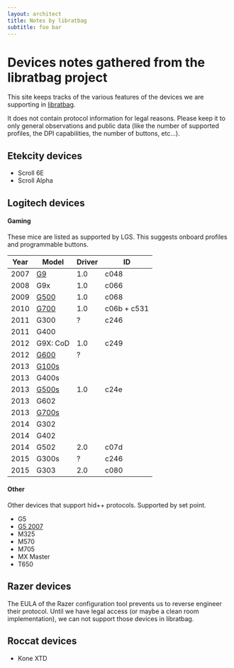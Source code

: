 ```yaml
---
layout: architect
title: Notes by libratbag
subtitle: foo bar
---
```


# Devices notes gathered from the libratbag project

This site keeps tracks of the various features of the devices we are supporting
in [libratbag](https://github.com/libratbag/libratbag).

It does not contain protocol information for legal reasons.
Please keep it to only general observations and public data (like the number of
supported profiles, the DPI capabilities, the number of buttons, etc...).

## Etekcity devices
- Scroll 6E
- Scroll Alpha

## Logitech devices

#### Gaming
These mice are listed as supported by LGS. This suggests onboard profiles and programmable buttons.

| Year | Model               | Driver | ID   |
| ---- | ------------------- | ------ | ---- |
| 2007 | [G9](G9.html)       | 1.0    | c048 |
| 2008 | G9x                 | 1.0    | c066 |
| 2009 | [G500](G500.html)   | 1.0    | c068 |
| 2010 | [G700](G700.html)   | 1.0    | c06b + c531 |
| 2011 | G300                | ?      | c246 |
| 2011 | G400                |        |      |
| 2012 | G9X: CoD            | 1.0    | c249 |
| 2012 | [G600](G600.html)   | ?      |      |
| 2013 | [G100s](G100s.html) |        |      |
| 2013 | G400s               |        |      |
| 2013 | [G500s](G500s.html) | 1.0    | c24e |
| 2013 | G602                |        |      |
| 2013 | [G700s](G700s.html) |        |      |
| 2014 | G302                |        |      |
| 2014 | G402                |        |      |
| 2014 | G502                | 2.0    | c07d |
| 2015 | G300s               | ?      | c246 |
| 2015 | G303                | 2.0    | c080 |

#### Other
Other devices that support hid++ protocols. Supported by set point.

- G5
- [G5 2007](G5-2007.html)
- M325
- M570
- M705
- MX Master
- T650

## Razer devices
The EULA of the Razer configuration tool prevents us to reverse engineer their
protocol. Until we have legal access (or maybe a clean room implementation), we
can not support those devices in libratbag.

## Roccat devices
- Kone XTD
